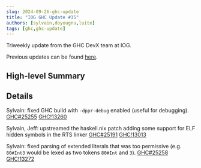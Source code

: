```yaml
---
slug: 2024-09-26-ghc-update
title: "IOG GHC Update #35"
authors: [sylvain,doyougnu,luite]
tags: [ghc,ghc-update]
---
```


Triweekly update from the GHC DevX team at IOG.

<!-- truncate -->

Previous updates can be found [here](https://engineering.iog.io/tags/ghc-update).

## High-level Summary

## Details

Sylvain: fixed GHC build with `-dppr-debug` enabled (useful for debugging). [GHC#25255](https://gitlab.haskell.org/ghc/ghc/-/issues/25255) [GHC!13260](https://gitlab.haskell.org/ghc/ghc/-/merge_requests/13260)

Sylvain, Jeff: upstreamed the haskell.nix patch adding some support for ELF hidden symbols in the RTS linker [GHC#25191](https://gitlab.haskell.org/ghc/ghc/-/issues/25191) [GHC!13013](https://gitlab.haskell.org/ghc/ghc/-/merge_requests/13013)

Sylvain: fixed parsing of extended literals that was too permissive (e.g. `80#Int3` would be lexed as two tokens `80#Int` and `3`). [GHC#25258](https://gitlab.haskell.org/ghc/ghc/-/issues/25258) [GHC!13272](https://gitlab.haskell.org/ghc/ghc/-/merge_requests/13272)

